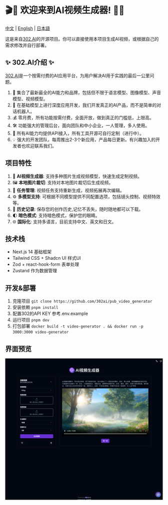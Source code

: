 # 🎬🤖 欢迎来到AI视频生成器! 🚀✨

[中文](README_zh.md) | [English](README.md) | [日本語](README_ja.md)

这是来自[302.AI](https://302.ai)的开源项目。你可以直接使用本项目生成AI视频，或根据自己的需求修改并自行部署。

## ✨ 302.AI介绍 ✨

[302.AI](https://302.ai)是一个按需付费的AI应用平台，为用户解决AI用于实践的最后一公里问题。

1. 🧠 集合了最新最全的AI能力和品牌，包括但不限于语言模型、图像模型、声音模型、视频模型。
2. 🚀 在基础模型上进行深度应用开发，我们开发真正的AI产品，而不是简单的对话机器人。
3. 💰 零月费，所有功能按需付费，全面开放，做到真正的门槛低，上限高。
4. 🛠 功能强大的管理后台，面向团队和中小企业，一人管理，多人使用。
5. 🔗 所有AI能力均提供API接入，所有工具开源可自行定制（进行中）。
6. 💡 强大的开发团队，每周推出2-3个新应用，产品每日更新。有兴趣加入的开发者也欢迎联系我们。

## 项目特性

1. 🎥 **AI视频生成器**: 支持多种图片生成视频模型，快速生成定制视频。
2. 🖼️ **本地图片裁切**: 支持对本地图片裁切后生成视频。
3. 🔄 **任务管理**: 视频任务支持重新生成，视频拓展再次编辑。
4. ⚙️ **多模型支持**: 可根据不同模型提供不同配置选项，包括镜头控制、视频特效等。
5. 📜 **历史记录**: 保存您的创作历史,记忆不丢失，随时随地都可以下载。
6. 🌓 **暗色模式**: 支持暗色模式，保护您的眼睛。
7. 🌐 **国际化**: 支持多语言，目前支持中文、英文和日文。

## 技术栈

- Next.js 14 基础框架
- Tailwind CSS + Shadcn UI 样式UI
- Zod + react-hook-form 表单处理
- Zustand 作为数据管理

## 开发&部署

1. 克隆项目 `git clone https://github.com/302ai/pub_video_generator`
2. 安装依赖 `pnpm install`
3. 配置302的API KEY 参考.env.example
4. 运行项目 `pnpm dev`
5. 打包部署 `docker build -t video-generator . && docker run -p 3000:3000 video-generator`

## 界面预览

![v-gen](docs/zh.png)
